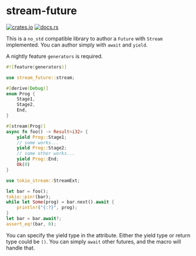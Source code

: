 # stream-future

[![crates.io](https://img.shields.io/crates/v/stream-future)](https://crates.io/crates/stream-future)
[![docs.rs](https://img.shields.io/badge/docs.rs-stream--future-latest)](https://docs.rs/stream-future)

This is a `no_std` compatible library to author a `Future` with `Stream` implemented.
You can author simply with `await` and `yield`.

A nightly feature `generators` is required.

``` rust
#![feature(generators)]

use stream_future::stream;

#[derive(Debug)]
enum Prog {
    Stage1,
    Stage2,
    End,
}

#[stream(Prog)]
async fn foo() -> Result<i32> {
    yield Prog::Stage1;
    // some works...
    yield Prog::Stage2;
    // some other works...
    yield Prog::End;
    Ok(0)
}

use tokio_stream::StreamExt;

let bar = foo();
tokio::pin!(bar);
while let Some(prog) = bar.next().await {
    println!("{:?}", prog);
}
let bar = bar.await?;
assert_eq!(bar, 0);
```

You can specify the yield type in the attribute. Either the yield type or return type could be `()`.
You can simply `await` other futures, and the macro will handle that.
